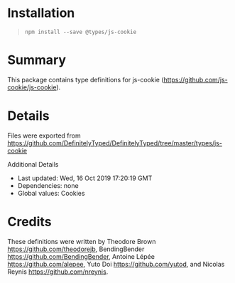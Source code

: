 # Installation
> `npm install --save @types/js-cookie`

# Summary
This package contains type definitions for js-cookie (https://github.com/js-cookie/js-cookie).

# Details
Files were exported from https://github.com/DefinitelyTyped/DefinitelyTyped/tree/master/types/js-cookie

Additional Details
 * Last updated: Wed, 16 Oct 2019 17:20:19 GMT
 * Dependencies: none
 * Global values: Cookies

# Credits
These definitions were written by Theodore Brown <https://github.com/theodorejb>, BendingBender <https://github.com/BendingBender>, Antoine Lépée <https://github.com/alepee>, Yuto Doi <https://github.com/yutod>, and Nicolas Reynis <https://github.com/nreynis>.
